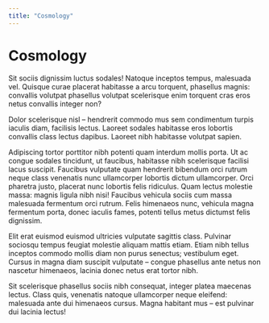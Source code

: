```yaml
---
title: "Cosmology"
---
```


# Cosmology

Sit sociis dignissim luctus sodales! Natoque inceptos tempus, malesuada vel.
Quisque curae placerat habitasse a arcu torquent, phasellus magnis: convallis
volutpat phasellus volutpat scelerisque enim torquent cras eros netus
convallis integer non?

Dolor scelerisque nisl – hendrerit commodo mus sem condimentum turpis iaculis
diam, facilisis lectus. Laoreet sodales habitasse eros lobortis convallis
class lectus dapibus. Laoreet nibh habitasse volutpat sapien.

Adipiscing tortor porttitor nibh potenti quam interdum mollis porta. Ut ac
congue sodales tincidunt, ut faucibus, habitasse nibh scelerisque facilisi
lacus suscipit. Faucibus vulputate quam hendrerit bibendum orci rutrum neque
class venenatis nunc ullamcorper lobortis dictum ullamcorper. Orci pharetra
justo, placerat nunc lobortis felis ridiculus. Quam lectus molestie massa:
magnis ligula nibh nisi! Faucibus vehicula sociis cum massa malesuada
fermentum orci rutrum. Felis himenaeos nunc, vehicula magna fermentum porta,
donec iaculis fames, potenti tellus metus dictumst felis dignissim.

Elit erat euismod euismod ultricies vulputate sagittis class. Pulvinar
sociosqu tempus feugiat molestie aliquam mattis etiam. Etiam nibh tellus
inceptos commodo mollis diam non purus senectus; vestibulum eget. Cursus in
magna diam suscipit vulputate – congue phasellus ante netus non nascetur
himenaeos, lacinia donec netus erat tortor nibh.

Sit scelerisque phasellus sociis nibh consequat, integer platea maecenas
lectus. Class quis, venenatis natoque ullamcorper neque eleifend: malesuada
ante dui himenaeos cursus. Magna habitant mus – est pulvinar dui lacinia
lectus!